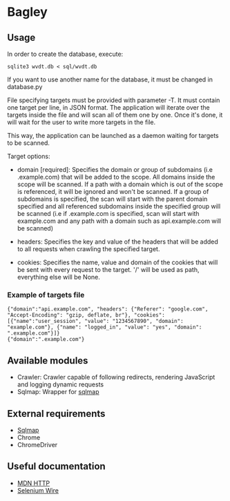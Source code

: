 # Bagley

## Usage

In order to create the database, execute:

    sqlite3 wvdt.db < sql/wvdt.db
    
If you want to use another name for the database, it must be changed in database.py

File specifying targets must be provided with parameter -T. It must contain one target per line, in JSON format. The application will iterate over the targets inside the file and will scan all of them one by one. Once it's done, it will wait for the user to write more targets in the file.

This way, the application can be launched as a daemon waiting for targets to be scanned.

Target options:
*   domain \[required\]: Specifies the domain or group of subdomains (i.e .example.com) that will be added to the scope. All domains inside the scope will be scanned. If a path with a domain which is out of the scope is referenced, it will be ignored and won't be scanned. If a group of subdomains is specified, the scan will start with the parent domain specified and all referenced subdomains inside the specified group will be scanned (i.e if .example.com is specified, scan will start with example.com and any path with a domain such as api.example.com will be scanned)

*   headers: Specifies the key and value of the headers that will be added to all requests when crawling the specified target.

*   cookies: Specifies the name, value and domain of the cookies that will be sent with every request to the target. '/' will be used as path, everything else will be None.

### Example of targets file
    {"domain":"api.example.com", "headers": {"Referer": "google.com", "Accept-Encoding": "gzip, deflate, br"}, "cookies": [{"name":"user_session", "value": "1234567890", "domain": "example.com"}, {"name": "logged_in", "value": "yes", "domain": ".example.com"}]}
    {"domain":".example.com"}

## Available modules
*   Crawler: Crawler capable of following redirects, rendering JavaScript and logging dynamic requests
*   Sqlmap: Wrapper for [sqlmap](https://github.com/sqlmapproject/sqlmap)

## External requirements
*   [Sqlmap](https://github.com/sqlmapproject/sqlmap)
*   Chrome
*   ChromeDriver

## Useful documentation
*   [MDN HTTP](https://developer.mozilla.org/en-US/docs/Web/HTTP)
*   [Selenium Wire](https://github.com/wkeeling/selenium-wire)
